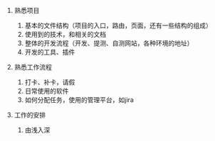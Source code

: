 1. 熟悉项目
   1. 基本的文件结构（项目的入口，路由，页面，还有一些结构的组成）
   2. 使用到的技术，和相关的文档
   3. 整体的开发流程（开发、提测、自测网站，各种环境的地址）
   4. 开发的工具、插件

2. 熟悉工作流程
   1. 打卡、补卡，请假
   2. 日常使用的软件
   3. 如何分配任务，使用的管理平台，如jira

3. 工作的安排
   1. 由浅入深